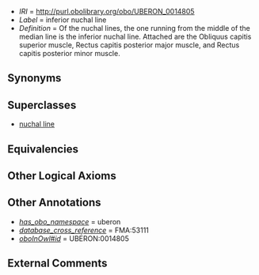  * *IRI* = http://purl.obolibrary.org/obo/UBERON_0014805
 * *Label* = inferior nuchal line
 * *Definition* = Of the nuchal lines, the one running from the middle of the median line is the inferior nuchal line. Attached are the Obliquus capitis superior muscle, Rectus capitis posterior major muscle, and Rectus capitis posterior minor muscle.

## Synonyms


## Superclasses

 * [nuchal line](../../UBERON/01/UBERON_0014801.md)

## Equivalencies


## Other Logical Axioms


## Other Annotations

 * *[has_obo_namespace](../../ce/oboInOwl#hasOBONamespace.md)* = uberon
 * *[database_cross_reference](../../ef/oboInOwl#hasDbXref.md)* = FMA:53111
 * *[oboInOwl#id](../../id/oboInOwl#id.md)* = UBERON:0014805

## External Comments

